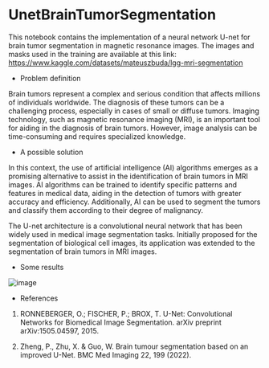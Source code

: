# UnetBrainTumorSegmentation

This notebook contains the implementation of a neural network U-net for brain tumor segmentation in magnetic resonance images. The images and masks used in the training are available at this link: https://www.kaggle.com/datasets/mateuszbuda/lgg-mri-segmentation

* Problem definition

Brain tumors represent a complex and serious condition that affects millions of individuals worldwide. The diagnosis of these tumors can be a challenging process, especially in cases of small or diffuse tumors. Imaging technology, such as magnetic resonance imaging (MRI), is an important tool for aiding in the diagnosis of brain tumors. However, image analysis can be time-consuming and requires specialized knowledge.

* A possible solution

In this context, the use of artificial intelligence (AI) algorithms emerges as a promising alternative to assist in the identification of brain tumors in MRI images. AI algorithms can be trained to identify specific patterns and features in medical data, aiding in the detection of tumors with greater accuracy and efficiency. Additionally, AI can be used to segment the tumors and classify them according to their degree of malignancy.

The U-net architecture is a convolutional neural network that has been widely used in medical image segmentation tasks. Initially proposed for the segmentation of biological cell images, its application was extended to the segmentation of brain tumors in MRI images.

* Some results

![image](https://user-images.githubusercontent.com/50715776/233671152-61c7e12f-b151-4856-aaff-119774a81e31.png)

* References

1. RONNEBERGER, O.; FISCHER, P.; BROX, T. U-Net: Convolutional Networks for Biomedical Image Segmentation. arXiv preprint arXiv:1505.04597, 2015.

2. Zheng, P., Zhu, X. & Guo, W. Brain tumour segmentation based on an improved U-Net. BMC Med Imaging 22, 199 (2022).
